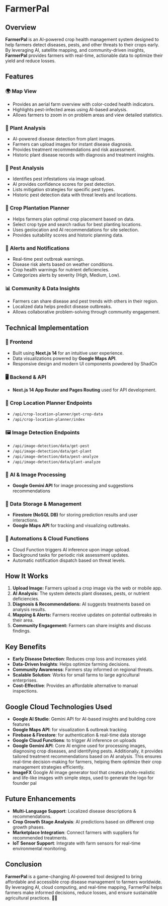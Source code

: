 # FarmerPal

## Overview

**FarmerPal** is an AI-powered crop health management system designed to help farmers detect diseases, pests, and other threats to their crops early. By leveraging AI, satellite mapping, and community-driven insights, **FarmerPal** provides farmers with real-time, actionable data to optimize their yield and reduce losses.

## Features

### 🌍 **Map View**

- Provides an aerial farm overview with color-coded health indicators.
- Highlights pest-infected areas using AI-based analysis.
- Allows farmers to zoom in on problem areas and view detailed statistics.

### 🌱 **Plant Analysis**

- AI-powered disease detection from plant images.
- Farmers can upload images for instant disease diagnosis.
- Provides treatment recommendations and risk assessment.
- Historic plant disease records with diagnosis and treatment insights.

### 🐞 **Pest Analysis**

- Identifies pest infestations via image upload.
- AI provides confidence scores for pest detection.
- Lists mitigation strategies for specific pest types.
- Historic pest detection data with threat levels and locations.

### 📍 **Crop Plantation Planner**

- Helps farmers plan optimal crop placement based on data.
- Select crop type and search radius for best planting locations.
- Uses geolocation and AI recommendations for site selection.
- Provides suitability scores and historic planning data.

### 🚨 **Alerts and Notifications**

- Real-time pest outbreak warnings.
- Disease risk alerts based on weather conditions.
- Crop health warnings for nutrient deficiencies.
- Categorizes alerts by severity (High, Medium, Low).

### 📊 **Community & Data Insights**

- Farmers can share disease and pest trends with others in their region.
- Localized data helps predict disease outbreaks.
- Allows collaborative problem-solving through community engagement.

## Technical Implementation

### 🎨 **Frontend**

- Built using **Next.js 14** for an intuitive user experience.
- Data visualizations powered by **Google Maps API**.
- Responsive design and modern UI components powdered by ShadCn

### 🖥 **Backend & API**

- **Next.js 14 App Router and Pages Routing** used for API development.

### 📡 **Crop Location Planner Endpoints**

- `/api/crop-location-planner/get-crop-data`
- `/api/crop-location-planner/index`

### 🖼 **Image Detection Endpoints**

- `/api/image-detection/data/get-pest`
- `/api/image-detection/data/get-plant`
- `/api/image-detection/data/pest-analyze`
- `/api/image-detection/data/plant-analyze`

### 🧠 **AI & Image Processing**

- **Google Gemini API** for image processing and suggestions recommendations

### 📡 **Data Storage & Management**

- **Firestore (NoSQL DB)** for storing prediction results and user interactions.
- **Google Maps API** for tracking and visualizing outbreaks.

### 🔄 **Automations & Cloud Functions**

- Cloud Function triggers AI inference upon image upload.
- Background tasks for periodic risk assessment updates.
- Automatic notification dispatch based on threat levels.

## How It Works

1. **Upload Image:** Farmers upload a crop image via the web or mobile app.
2. **AI Analysis:** The system detects plant diseases, pests, or nutrient deficiencies.
3. **Diagnosis & Recommendations:** AI suggests treatments based on analysis results.
4. **Mapping & Alerts:** Farmers receive updates on potential outbreaks in their area.
5. **Community Engagement:** Farmers can share insights and discuss findings.

## Key Benefits

- **Early Disease Detection**: Reduces crop loss and increases yield.
- **Data-Driven Insights**: Helps optimize farming decisions.
- **Community Awareness**: Farmers stay informed on regional threats.
- **Scalable Solution**: Works for small farms to large agricultural enterprises.
- **Cost-Effective**: Provides an affordable alternative to manual inspections.

## Google Cloud Technologies Used

- **Google AI Studio**: Gemini API for AI-based insights and building core features
- **Google Maps API**: for visualization & outbreak tracking
- **Firebase & Firestore**: for authentication & real-time data storage
- **Google Cloud Functions**: to trigger AI inference on uploads
- **Google Gemini API**: Core AI engine used for processing images, diagnosing crop diseases, and identifying pests. Additionally, it provides tailored treatment recommendations based on AI analysis. This ensures real-time decision-making for farmers, helping them optimize their crop management strategies efficiently.
- **ImageFX** Google AI image generator tool that creates photo-realistic and life-like images with simple steps, used to generate the logo for founder pal

## Future Enhancements

- **Multi-Language Support**: Localized disease descriptions & recommendations.
- **Crop Growth Stage Analysis**: AI predictions based on different crop growth phases.
- **Marketplace Integration**: Connect farmers with suppliers for recommended treatments.
- **IoT Sensor Support**: Integrate with farm sensors for real-time environmental monitoring.

## Conclusion

**FarmerPal** is a game-changing AI-powered tool designed to bring affordable and accessible crop disease management to farmers worldwide. By leveraging AI, cloud computing, and real-time mapping, FarmerPal helps farmers make informed decisions, reduce losses, and ensure sustainable agricultural practices. 🌾🚜
